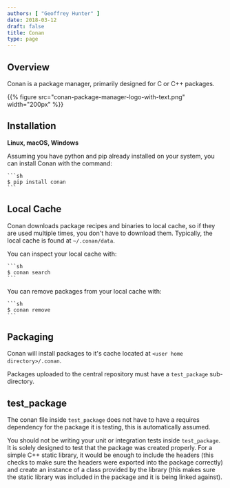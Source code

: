 ```yaml
---
authors: [ "Geoffrey Hunter" ]
date: 2018-03-12
draft: false
title: Conan
type: page
---
```


## Overview

Conan is a package manager, primarily designed for C or C++ packages.

{{% figure src="conan-package-manager-logo-with-text.png" width="200px" %}}

## Installation

**Linux, macOS, Windows**

Assuming you have python and pip already installed on your system, you can install Conan with the command:

    ```sh
    $ pip install conan
    ```

## Local Cache

Conan downloads package recipes and binaries to local cache, so if they are used multiple times, you don't have to download them. Typically, the local cache is found at `~/.conan/data`.

You can inspect your local cache with:

    ```sh    
    $ conan search
    ```

You can remove packages from your local cache with:

    ```sh    
    $ conan remove
    ```

## Packaging

Conan will install packages to it's cache located at `<user home directory>/.conan`.

Packages uploaded to the central repository must have a `test_package` sub-directory.

## test_package

The conan file inside `test_package` does not have to have a requires dependency for the package it is testing, this is automatically assumed.

You should not be writing your unit or integration tests inside `test_package`. It is solely designed to test that the package was created properly. For a simple C++ static library, it would be enough to include the headers (this checks to make sure the headers were exported into the package correctly) and create an instance of a class provided by the library (this makes sure the static library was included in the package and it is being linked against).
